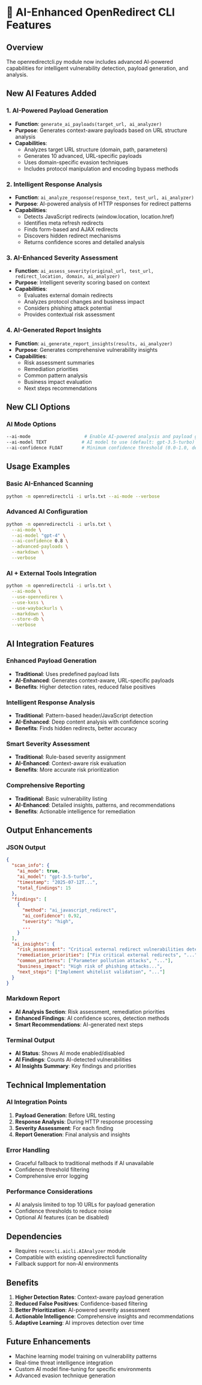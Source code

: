 # 🧠 AI-Enhanced OpenRedirect CLI Features

## Overview
The openredirectcli.py module now includes advanced AI-powered capabilities for intelligent vulnerability detection, payload generation, and analysis.

## New AI Features Added

### 1. AI-Powered Payload Generation
- **Function**: `generate_ai_payloads(target_url, ai_analyzer)`
- **Purpose**: Generates context-aware payloads based on URL structure analysis
- **Capabilities**:
  - Analyzes target URL structure (domain, path, parameters)
  - Generates 10 advanced, URL-specific payloads
  - Uses domain-specific evasion techniques
  - Includes protocol manipulation and encoding bypass methods

### 2. Intelligent Response Analysis
- **Function**: `ai_analyze_response(response_text, test_url, ai_analyzer)`
- **Purpose**: AI-powered analysis of HTTP responses for redirect patterns
- **Capabilities**:
  - Detects JavaScript redirects (window.location, location.href)
  - Identifies meta refresh redirects
  - Finds form-based and AJAX redirects
  - Discovers hidden redirect mechanisms
  - Returns confidence scores and detailed analysis

### 3. AI-Enhanced Severity Assessment
- **Function**: `ai_assess_severity(original_url, test_url, redirect_location, domain, ai_analyzer)`
- **Purpose**: Intelligent severity scoring based on context
- **Capabilities**:
  - Evaluates external domain redirects
  - Analyzes protocol changes and business impact
  - Considers phishing attack potential
  - Provides contextual risk assessment

### 4. AI-Generated Report Insights
- **Function**: `ai_generate_report_insights(results, ai_analyzer)`
- **Purpose**: Generates comprehensive vulnerability insights
- **Capabilities**:
  - Risk assessment summaries
  - Remediation priorities
  - Common pattern analysis
  - Business impact evaluation
  - Next steps recommendations

## New CLI Options

### AI Mode Options
```bash
--ai-mode                    # Enable AI-powered analysis and payload generation
--ai-model TEXT             # AI model to use (default: gpt-3.5-turbo)
--ai-confidence FLOAT       # Minimum confidence threshold (0.0-1.0, default: 0.7)
```

## Usage Examples

### Basic AI-Enhanced Scanning
```bash
python -m openredirectcli -i urls.txt --ai-mode --verbose
```

### Advanced AI Configuration
```bash
python -m openredirectcli -i urls.txt \
  --ai-mode \
  --ai-model "gpt-4" \
  --ai-confidence 0.8 \
  --advanced-payloads \
  --markdown \
  --verbose
```

### AI + External Tools Integration
```bash
python -m openredirectcli -i urls.txt \
  --ai-mode \
  --use-openredirex \
  --use-kxss \
  --use-waybackurls \
  --markdown \
  --store-db \
  --verbose
```

## AI Integration Features

### Enhanced Payload Generation
- **Traditional**: Uses predefined payload lists
- **AI-Enhanced**: Generates context-aware, URL-specific payloads
- **Benefits**: Higher detection rates, reduced false positives

### Intelligent Response Analysis
- **Traditional**: Pattern-based header/JavaScript detection
- **AI-Enhanced**: Deep content analysis with confidence scoring
- **Benefits**: Finds hidden redirects, better accuracy

### Smart Severity Assessment
- **Traditional**: Rule-based severity assignment
- **AI-Enhanced**: Context-aware risk evaluation
- **Benefits**: More accurate risk prioritization

### Comprehensive Reporting
- **Traditional**: Basic vulnerability listing
- **AI-Enhanced**: Detailed insights, patterns, and recommendations
- **Benefits**: Actionable intelligence for remediation

## Output Enhancements

### JSON Output
```json
{
  "scan_info": {
    "ai_mode": true,
    "ai_model": "gpt-3.5-turbo",
    "timestamp": "2025-07-12T...",
    "total_findings": 15
  },
  "findings": [
    {
      "method": "ai_javascript_redirect",
      "ai_confidence": 0.92,
      "severity": "high",
      ...
    }
  ],
  "ai_insights": {
    "risk_assessment": "Critical external redirect vulnerabilities detected...",
    "remediation_priorities": ["Fix critical external redirects", "..."],
    "common_patterns": ["Parameter pollution attacks", "..."],
    "business_impact": "High risk of phishing attacks...",
    "next_steps": ["Implement whitelist validation", "..."]
  }
}
```

### Markdown Report
- **AI Analysis Section**: Risk assessment, remediation priorities
- **Enhanced Findings**: AI confidence scores, detection methods
- **Smart Recommendations**: AI-generated next steps

### Terminal Output
- **AI Status**: Shows AI mode enabled/disabled
- **AI Findings**: Counts AI-detected vulnerabilities
- **AI Insights Summary**: Key findings and priorities

## Technical Implementation

### AI Integration Points
1. **Payload Generation**: Before URL testing
2. **Response Analysis**: During HTTP response processing
3. **Severity Assessment**: For each finding
4. **Report Generation**: Final analysis and insights

### Error Handling
- Graceful fallback to traditional methods if AI unavailable
- Confidence threshold filtering
- Comprehensive error logging

### Performance Considerations
- AI analysis limited to top 10 URLs for payload generation
- Confidence thresholds to reduce noise
- Optional AI features (can be disabled)

## Dependencies
- Requires `reconcli.aicli.AIAnalyzer` module
- Compatible with existing openredirectcli functionality
- Fallback support for non-AI environments

## Benefits
1. **Higher Detection Rates**: Context-aware payload generation
2. **Reduced False Positives**: Confidence-based filtering
3. **Better Prioritization**: AI-powered severity assessment
4. **Actionable Intelligence**: Comprehensive insights and recommendations
5. **Adaptive Learning**: AI improves detection over time

## Future Enhancements
- Machine learning model training on vulnerability patterns
- Real-time threat intelligence integration
- Custom AI model fine-tuning for specific environments
- Advanced evasion technique generation
